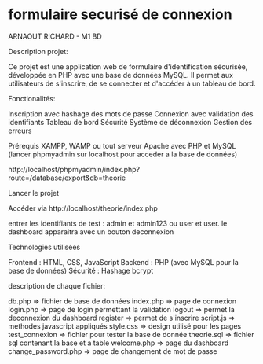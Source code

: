 # formulaire securisé de connexion
ARNAOUT RICHARD - M1 BD 

Description projet:

Ce projet est une application web de formulaire d'identification sécurisée, développée en PHP avec une base de données MySQL. Il permet aux utilisateurs de s'inscrire, de se connecter et d'accéder à un tableau de bord.


Fonctionalités:

Inscription avec hashage des mots de passe
Connexion avec validation des identifiants
Tableau de bord
Sécurité
Système de déconnexion
Gestion des erreurs


Prérequis
XAMPP, WAMP ou tout serveur Apache avec PHP et MySQL (lancer phpmyadmin sur localhost pour acceder a la base de données)

http://localhost/phpmyadmin/index.php?route=/database/export&db=theorie


Lancer le projet

Accéder via http://localhost/theorie/index.php

entrer les identifiants de test : admin et admin123 ou user et user.
le dashboard apparaitra avec un bouton deconnexion

Technologies utilisées

Frontend : HTML, CSS, JavaScript
Backend : PHP (avec MySQL pour la base de données)
Sécurité : Hashage bcrypt

description de chaque fichier:

db.php => fichier de base de données
index.php => page de connexion
login.php => page de login permettant la validation
logout => permet la deconnexion du dashboard
register => permet de s'inscrire
script.js => methodes javascript appliqués
style.css => design utilisé pour les pages
test_connexion => fichier pour tester la base de donnée
theorie.sql => fichier sql contenant la base et a table
welcome.php => page du dashboard
change_password.php => page de changement de mot de passe

